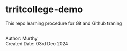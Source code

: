 # trritcollege-demo

This repo learning procedure for Git and Github traning

<br>
Author: Murthy
<br>
Created Date: 03rd Dec 2024